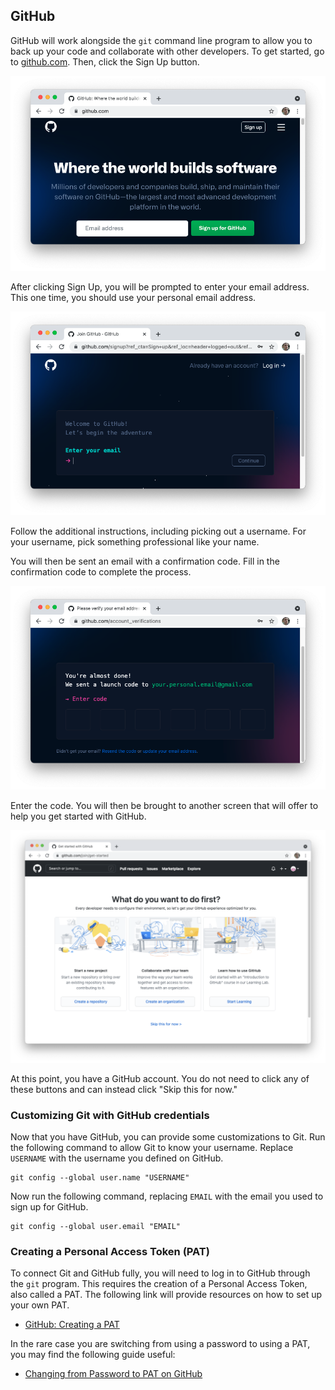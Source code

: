 ## GitHub

GitHub will work alongside the `git` command line program to allow you to back up your code and collaborate with other developers. To get started, go to [github.com](https://github.com). Then, click the Sign Up button.

![GitHub landing page.](./assets/landing-page.png)

After clicking Sign Up, you will be prompted to enter your email address. This one time, you should use your personal email address.

![GitHub sign-up screen.](./assets/github-wizard.png)

Follow the additional instructions, including picking out a username. For your username, pick something professional like your name.

You will then be sent an email with a confirmation code. Fill in the confirmation code to complete the process.

![confirmation code screen.](./assets/confirmation.png)

Enter the code. You will then be brought to another screen that will offer to help you get started with GitHub.

![getting started page.](./assets/getting-started.png)

At this point, you have a GitHub account. You do not need to click any of these buttons and can instead click "Skip this for now."

### Customizing Git with GitHub credentials

Now that you have GitHub, you can provide some customizations to Git. Run the following command to allow Git to know your username. Replace `USERNAME` with the username you defined on GitHub.

```
git config --global user.name "USERNAME"
```

Now run the following command, replacing `EMAIL` with the email you used to sign up for GitHub.

```
git config --global user.email "EMAIL"
```

### Creating a Personal Access Token (PAT)

To connect Git and GitHub fully, you will need to log in to GitHub through the `git` program. This requires the creation of a Personal Access Token, also called a PAT. The following link will provide resources on how to set up your own PAT.

- [GitHub: Creating a PAT](https://docs.github.com/en/authentication/keeping-your-account-and-data-secure/creating-a-personal-access-token)

In the rare case you are switching from using a password to using a PAT, you may find the following guide useful:

- [Changing from Password to PAT on GitHub](../pat-set-up/readme.md)
